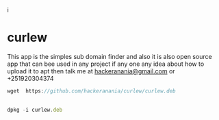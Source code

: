 i
# curlew
This app is the simples sub domain finder and also it is also open source app that can bee used in any project
if any one any idea about how to upload it to apt then talk me at hackeranania@gmail.com or +251920304374


```js
wget  https://github.com/hackeranania/curlew/curlew.deb
```
```js
  
dpkg -i curlew.deb  
  
```

